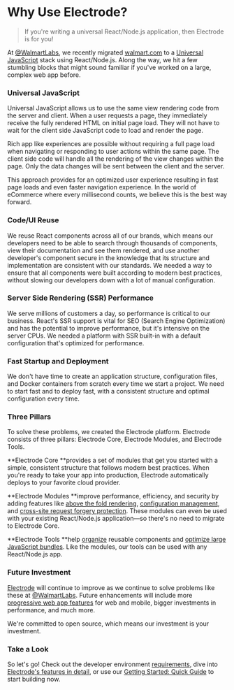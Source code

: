 # Why Use Electrode?

> If you're writing a universal React/Node.js application, then Electrode is for you!

At [@WalmartLabs](http://www.walmartlabs.com/), we recently migrated [walmart.com](http://walmart.com/) to a [Universal JavaScript](https://medium.com/@mjackson/universal-javascript-4761051b7ae9#.k3j9fruyn) stack using React/Node.js. Along the way, we hit a few stumbling blocks that might sound familiar if you've worked on a large, complex web app before.

### Universal JavaScript

Universal JavaScript allows us to use the same view rendering code from the server and client. When a user requests a page, they immediately receive the fully rendered HTML on initial page load. They will not have to wait for the client side JavaScript code to load and render the page.

Rich app like experiences are possible without requiring a full page load when navigating or responding to user actions within the same page. The client side code will handle all the rendering of the view changes within the page. Only the data changes will be sent between the client and the server.

This approach provides for an optimized user experience resulting in fast page loads and even faster navigation experience. In the world of eCommerce where every millisecond counts, we believe this is the best way forward.

### Code/UI Reuse

We reuse React components across all of our brands, which means our developers need to be able to search through thousands of components, view their documentation and see them rendered, and use another developer's component secure in the knowledge that its structure and implementation are consistent with our standards. We needed a way to ensure that all components were built according to modern best practices, without slowing our developers down with a lot of manual configuration.

### Server Side Rendering \(SSR\) Performance

We serve millions of customers a day, so performance is critical to our business. React's SSR support is vital for SEO \(Search Engine Optimization\) and has the potential to improve performance, but it's intensive on the server CPUs. We needed a platform with SSR built-in with a default configuration that's optimized for performance.

### Fast Startup and Deployment

We don't have time to create an application structure, configuration files, and Docker containers from scratch every time we start a project. We need to start fast and to deploy fast, with a consistent structure and optimal configuration every time.

### Three Pillars

To solve these problems, we created the Electrode platform. Electrode consists of three pillars: Electrode Core, Electrode Modules, and Electrode Tools.

**Electrode Core **provides a set of modules that get you started with a simple, consistent structure that follows modern best practices. When you're ready to take your app into production, Electrode automatically deploys to your favorite cloud provider.

**Electrode Modules **improve performance, efficiency, and security by adding features like [above the fold rendering](http://www.electrode.io/docs/above_fold_rendering.html), [configuration management](http://www.electrode.io/docs/confippet.html), and [cross-site request forgery protection](http://www.electrode.io/docs/stateless_csrf_validation.html). These modules can even be used with your existing React/Node.js application—so there's no need to migrate to Electrode Core.

**Electrode Tools **help [organize](http://www.electrode.io/docs/electrode_explorer.html) reusable components and [optimize large JavaScript bundles](http://www.electrode.io/docs/electrify.html). Like the modules, our tools can be used with any React/Node.js app.

### Future Investment

[Electrode](https://github.com/electrode-io) will continue to improve as we continue to solve problems like these at [@WalmartLabs](http://www.walmartlabs.com/). Future enhancements will include more [progressive web app features](https://developers.google.com/web/progressive-web-apps/) for web and mobile, bigger investments in performance, and much more.

We're committed to open source, which means our investment is your investment.

### Take a Look

So let's go! Check out the developer environment [requirements](http://www.electrode.io/docs/requirements.html), dive into [Electrode's features in detail](https://electrode-io.github.io/docs/what_is_electrode.html#features), or use our [Getting Started: Quick Guide](http://www.electrode.io/docs/get_started.html) to start building now.

